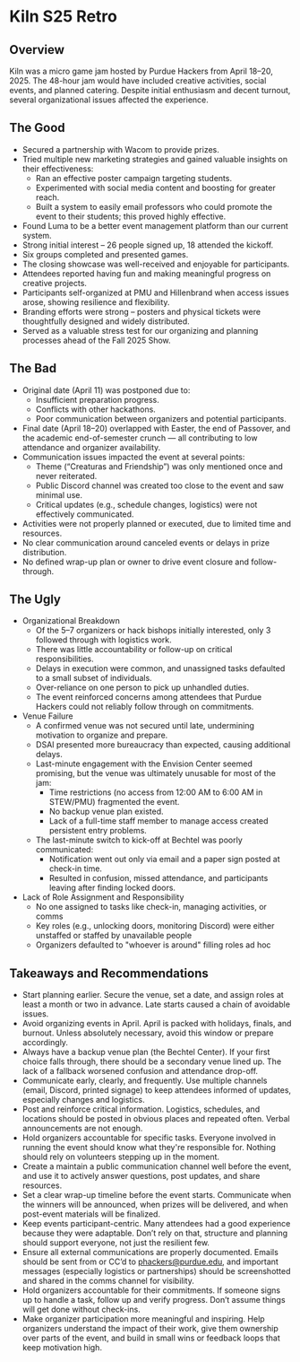 # Kiln S25 Retro

## Overview

Kiln was a micro game jam hosted by Purdue Hackers from April 18–20, 2025. The 48-hour jam would have included creative activities, social events, and planned catering. Despite initial enthusiasm and decent turnout, several organizational issues affected the experience.

## The Good

- Secured a partnership with Wacom to provide prizes.
- Tried multiple new marketing strategies and gained valuable insights on their effectiveness:
  - Ran an effective poster campaign targeting students.
  - Experimented with social media content and boosting for greater reach.
  - Built a system to easily email professors who could promote the event to their students; this proved highly effective.
- Found Luma to be a better event management platform than our current system.
- Strong initial interest – 26 people signed up, 18 attended the kickoff.
- Six groups completed and presented games.
- The closing showcase was well-received and enjoyable for participants.
- Attendees reported having fun and making meaningful progress on creative projects.
- Participants self-organized at PMU and Hillenbrand when access issues arose, showing resilience and flexibility.
- Branding efforts were strong – posters and physical tickets were thoughtfully designed and widely distributed.
- Served as a valuable stress test for our organizing and planning processes ahead of the Fall 2025 Show.

## The Bad

- Original date (April 11) was postponed due to:
  - Insufficient preparation progress.
  - Conflicts with other hackathons.
  - Poor communication between organizers and potential participants.
- Final date (April 18–20) overlapped with Easter, the end of Passover, and the academic end-of-semester crunch — all contributing to low attendance and organizer availability.
- Communication issues impacted the event at several points:
  - Theme (“Creaturas and Friendship”) was only mentioned once and never reiterated.
  - Public Discord channel was created too close to the event and saw minimal use.
  - Critical updates (e.g., schedule changes, logistics) were not effectively communicated.
- Activities were not properly planned or executed, due to limited time and resources.
- No clear communication around canceled events or delays in prize distribution.
- No defined wrap-up plan or owner to drive event closure and follow-through.

## The Ugly

- Organizational Breakdown
  - Of the 5–7 organizers or hack bishops initially interested, only 3 followed through with logistics work.
  - There was little accountability or follow-up on critical responsibilities.
  - Delays in execution were common, and unassigned tasks defaulted to a small subset of individuals.
  - Over-reliance on one person to pick up unhandled duties.
  - The event reinforced concerns among attendees that Purdue Hackers could not reliably follow through on commitments.
- Venue Failure
  - A confirmed venue was not secured until late, undermining motivation to organize and prepare.
  - DSAI presented more bureaucracy than expected, causing additional delays.
  - Last-minute engagement with the Envision Center seemed promising, but the venue was ultimately unusable for most of the jam:
    - Time restrictions (no access from 12:00 AM to 6:00 AM in STEW/PMU) fragmented the event.
    - No backup venue plan existed.
    - Lack of a full-time staff member to manage access created persistent entry problems.
  - The last-minute switch to kick-off at Bechtel was poorly communicated:
    - Notification went out only via email and a paper sign posted at check-in time.
    - Resulted in confusion, missed attendance, and participants leaving after finding locked doors.
- Lack of Role Assignment and Responsibility
  - No one assigned to tasks like check-in, managing activities, or comms
  - Key roles (e.g., unlocking doors, monitoring Discord) were either unstaffed or staffed by unavailable people
  - Organizers defaulted to "whoever is around" filling roles ad hoc

## Takeaways and Recommendations

- Start planning earlier. Secure the venue, set a date, and assign roles at least a month or two in advance. Late starts caused a chain of avoidable issues.
- Avoid organizing events in April. April is packed with holidays, finals, and burnout. Unless absolutely necessary, avoid this window or prepare accordingly.
- Always have a backup venue plan (the Bechtel Center). If your first choice falls through, there should be a secondary venue lined up. The lack of a fallback worsened confusion and attendance drop-off.
- Communicate early, clearly, and frequently. Use multiple channels (email, Discord, printed signage) to keep attendees informed of updates, especially changes and logistics.
- Post and reinforce critical information. Logistics, schedules, and locations should be posted in obvious places and repeated often. Verbal announcements are not enough.
- Hold organizers accountable for specific tasks. Everyone involved in running the event should know what they're responsible for. Nothing should rely on volunteers stepping up in the moment.
- Create a maintain a public communication channel well before the event, and use it to actively answer questions, post updates, and share resources.
- Set a clear wrap-up timeline before the event starts. Communicate when the winners will be announced, when prizes will be delivered, and when post-event materials will be finalized.
- Keep events participant-centric. Many attendees had a good experience because they were adaptable. Don’t rely on that, structure and planning should support everyone, not just the resilient few.
- Ensure all external communications are properly documented. Emails should be sent from or CC’d to phackers@purdue.edu, and important messages (especially logistics or partnerships) should be screenshotted and shared in the comms channel for visibility.
- Hold organizers accountable for their commitments. If someone signs up to handle a task, follow up and verify progress. Don’t assume things will get done without check-ins.
- Make organizer participation more meaningful and inspiring. Help organizers understand the impact of their work, give them ownership over parts of the event, and build in small wins or feedback loops that keep motivation high.
